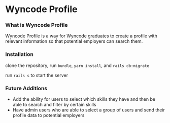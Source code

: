 # Wyncode Profile

### What is Wyncode Profile
Wyncode Profile is a way for Wyncode graduates to create a profile with relevant information so that potential employers can search them.

### Installation
 clone the repository, run ```bundle```, ```yarn install```, and ```rails db:migrate```
 
 run ```rails s``` to start the server
 
 ### Future Additions
 
 - Add the ability for users to select which skills they have and then be able to search and filter by certain skills
 - Have admin users who are able to select a group of users and send their profile data to potential employers
